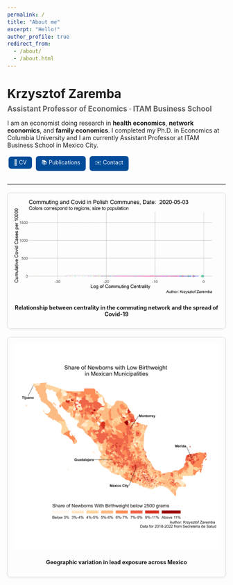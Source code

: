 ```yaml
---
permalink: /
title: "About me"
excerpt: "Hello!"
author_profile: true
redirect_from: 
  - /about/
  - /about.html
---
```


<style>
.hero {
  text-align: left;
  margin-bottom: 2em;
}
.hero h1 {
  font-size: 2em;
  margin-bottom: 0.3em;
}
.hero h2 {
  font-size: 1.2em;
  color: #666;
  margin-top: 0;
}
.buttons {
  margin-top: 1em;
}
.buttons a {
  display: inline-block;
  margin: 0.2em;
  padding: 0.5em 1em;
  border-radius: 6px;
  text-decoration: none;
  background: #004c99;
  color: #fff;
  font-size: 0.9em;
  transition: background 0.2s;
}
.buttons a:hover {
  background: #0066cc;
}
.figure-card {
  max-width: 700px;
  margin: 1.5em auto;
  padding: 1em;
  border: 1px solid #ddd;
  border-radius: 8px;
  box-shadow: 0 1px 5px rgba(0,0,0,0.08);
  text-align: center;
  font-size: 0.9em;
}
.figure-card img {
  max-width: 100%;
  border-radius: 6px;
  margin-bottom: 0.5em;
}
</style>

<div class="hero">
  <h1>Krzysztof Zaremba</h1>
  <h2>Assistant Professor of Economics · ITAM Business School</h2>
  <p>
    I am an economist doing research in <b>health economics</b>,  
    <b>network economics</b>, and <b>family economics</b>.  
    I completed my Ph.D. in Economics at Columbia University and  
    I am currently Assistant Professor at ITAM Business School in Mexico City.
  </p>
  <div class="buttons">
    <a href="/files/CV.pdf" target="_blank">📄 CV</a>
    <a href="/publications/">📚 Publications</a>
    <a href="mailto:kzysiek92@gmail.com">✉️ Contact</a>
  </div>
</div>

---

<div class="figure-card">
  <img src="/images/Centrality_animated_cc.gif" alt="Network centrality animation">
  <p><b>Relationship between centrality in the commuting network and the spread of Covid-19</b></p>
</div>

<div class="figure-card">
  <img src="/images/Mexico_LWB.png" alt="Map of Mexico LWB">
  <p><b>Geographic variation in lead exposure across Mexico</b></p>
</div>
